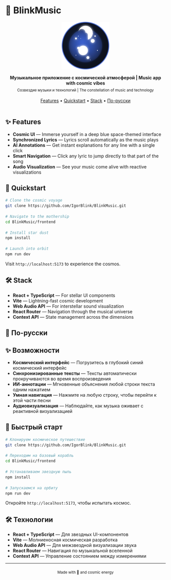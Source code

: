 # 🎵 BlinkMusic

<p align="center">
  <img src="public/logo.svg" alt="BlinkMusic Logo" width="150" height="150" />
</p>

<div align="center">
  <strong>Музыкальное приложение с космической атмосферой | Music app with cosmic vibes</strong>
</div>

<div align="center">
  <sub>Созвездие музыки и технологий | The constellation of music and technology</sub>
</div>

<br />

<div align="center">
  <a href="#-features">Features</a> •
  <a href="#-quickstart">Quickstart</a> •
  <a href="#-stack">Stack</a> •
  <a href="#-russian">По-русски</a>
</div>

<br />

## ✨ Features

- **Cosmic UI** — Immerse yourself in a deep blue space-themed interface
- **Synchronized Lyrics** — Lyrics scroll automatically as the music plays
- **AI Annotations** — Get instant explanations for any line with a single click
- **Smart Navigation** — Click any lyric to jump directly to that part of the song
- **Audio Visualization** — See your music come alive with reactive visualizations

## 🚀 Quickstart

```bash
# Clone the cosmic voyage
git clone https://github.com/IgorBlink/BlinkMusic.git

# Navigate to the mothership
cd BlinkMusic/frontend

# Install star dust
npm install

# Launch into orbit
npm run dev
```

Visit `http://localhost:5173` to experience the cosmos.

## 🛠️ Stack

- **React + TypeScript** — For stellar UI components
- **Vite** — Lightning-fast cosmic development
- **Web Audio API** — For interstellar sound visualization
- **React Router** — Navigation through the musical universe
- **Context API** — State management across the dimensions

<h2 id="-russian">🌌 По-русски</h2>

## ✨ Возможности

- **Космический интерфейс** — Погрузитесь в глубокий синий космический интерфейс
- **Синхронизированные тексты** — Тексты автоматически прокручиваются во время воспроизведения
- **ИИ-аннотации** — Мгновенные объяснения любой строки текста одним нажатием
- **Умная навигация** — Нажмите на любую строку, чтобы перейти к этой части песни
- **Аудиовизуализация** — Наблюдайте, как музыка оживает с реактивной визуализацией

## 🚀 Быстрый старт

```bash
# Клонируем космическое путешествие
git clone https://github.com/IgorBlink/BlinkMusic.git

# Переходим на базовый корабль
cd BlinkMusic/frontend

# Устанавливаем звездную пыль
npm install

# Запускаемся на орбиту
npm run dev
```

Откройте `http://localhost:5173`, чтобы испытать космос.

## 🛠️ Технологии

- **React + TypeScript** — Для звездных UI-компонентов
- **Vite** — Молниеносная космическая разработка
- **Web Audio API** — Для межзвездной визуализации звука
- **React Router** — Навигация по музыкальной вселенной
- **Context API** — Управление состоянием между измерениями

---

<div align="center">
  <sub>Made with 💙 and cosmic energy</sub>
</div>